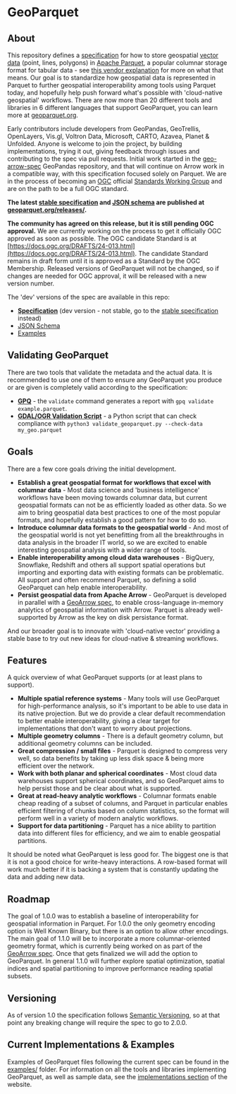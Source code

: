 # GeoParquet

## About

This repository defines a [specification](https://geoparquet.org/releases/) for how to store geospatial [vector data](https://gisgeography.com/spatial-data-types-vector-raster/) (point, lines, polygons) in [Apache Parquet](https://parquet.apache.org/), a popular columnar storage format for tabular data - see [this vendor explanation](https://databricks.com/glossary/what-is-parquet) for more on what that means. Our goal is to standardize how geospatial data is represented in Parquet to further geospatial interoperability among tools using Parquet today, and hopefully help push forward what's possible with 'cloud-native geospatial' workflows. There are now more than 20 different tools and libraries in 6 different languages that support GeoParquet, you can learn more at [geoparquet.org](https://geoparquet.org).

Early contributors include developers from GeoPandas, GeoTrellis, OpenLayers, Vis.gl, Voltron Data, Microsoft, CARTO, Azavea, Planet & Unfolded.
Anyone is welcome to join the project, by building implementations, trying it out, giving feedback through issues and contributing to the spec via pull requests.
Initial work started in the [geo-arrow-spec](https://github.com/geoarrow/geoarrow) GeoPandas repository, and that will continue on
Arrow work in a compatible way, with this specification focused solely on Parquet. We are in the process of becoming an [OGC](https://ogc.org) official
[Standards Working Group](https://portal.ogc.org/files/103450) and are on the path to be a full OGC standard.

**The latest [stable specification](https://geoparquet.org/releases/v1.0.0/) and [JSON schema](https://geoparquet.org/releases/v1.0.0/schema.json) are published at [geoparquet.org/releases/](https://geoparquet.org/releases/).**

**The community has agreed on this release, but it is still pending OGC approval.** We are currently working on the process to get it officially OGC approved as soon as possible. The OGC candidate Standard is at [https://docs.ogc.org/DRAFTS/24-013.html](https://docs.ogc.org/DRAFTS/24-013.html). The candidate Standard remains in draft form until it is approved as a Standard by the OGC Membership. Released versions of GeoParquet will not be changed, so if changes are needed for OGC approval, it will be released with a new version number.

The 'dev' versions of the spec are available in this repo:

- [**Specification**](format-specs/geoparquet.md) (dev version - not stable, go to the [stable specification](https://geoparquet.org/releases/v1.0.0/) instead)
- [JSON Schema](format-specs/schema.json)
- [Examples](examples/)

## Validating GeoParquet

There are two tools that validate the metadata and the actual data. It is recommended to use one of them to ensure any GeoParquet you produce or are given is completely valid according to the specification:

* **[GPQ](https://github.com/planetlabs/gpq)** - the `validate` command generates a report with `gpq validate example.parquet`.
* **[GDAL/OGR Validation Script](https://gdal.org/drivers/vector/parquet.html#validation-script)** - a Python script that can check compliance with `python3 validate_geoparquet.py --check-data my_geo.parquet`

## Goals

There are a few core goals driving the initial development.

* **Establish a great geospatial format for workflows that excel with columnar data** - Most data science and 'business intelligence' workflows have been moving
 towards columnar data, but current geospatial formats can not be as efficiently loaded as other data. So we aim to bring geospatial data best practices to one
 of the most popular formats, and hopefully establish a good pattern for how to do so.
* **Introduce columnar data formats to the geospatial world** - And most of the geospatial world is not yet benefitting from all the breakthroughs in data analysis
 in the broader IT world, so we are excited to enable interesting geospatial analysis with a wider range of tools.
* **Enable interoperability among cloud data warehouses** - BigQuery, Snowflake, Redshift and others all support spatial operations but importing and exporting data
 with existing formats can be problematic. All support and often recommend Parquet, so defining a solid GeoParquet can help enable interoperability.
* **Persist geospatial data from Apache Arrow** - GeoParquet is developed in parallel with a [GeoArrow spec](https://github.com/geoarrow/geoarrow), to
 enable cross-language in-memory analytics of geospatial information with Arrow. Parquet is already well-supported by Arrow as the key on disk persistance format.

And our broader goal is to innovate with 'cloud-native vector' providing a stable base to try out new ideas for cloud-native & streaming workflows.

## Features

A quick overview of what GeoParquet supports (or at least plans to support).

* **Multiple spatial reference systems** - Many tools will use GeoParquet for high-performance analysis, so it's important to be able to use data in its
 native projection. But we do provide a clear default recommendation to better enable interoperability, giving a clear target for implementations that don't want to
 worry about projections.
* **Multiple geometry columns** - There is a default geometry column, but additional geometry columns can be included.
* **Great compression / small files** - Parquet is designed to compress very well, so data benefits by taking up less disk space & being more efficient over
 the network.
* **Work with both planar and spherical coordinates** - Most cloud data warehouses support spherical coordinates, and so GeoParquet aims to help persist those
 and be clear about what is supported.
* **Great at read-heavy analytic workflows** - Columnar formats enable cheap reading of a subset of columns, and Parquet in particular enables efficient filtering
 of chunks based on column statistics, so the format will perform well in a variety of modern analytic workflows.
* **Support for data partitioning** - Parquet has a nice ability to partition data into different files for efficiency, and we aim to enable geospatial partitions.

It should be noted what GeoParquet is less good for. The biggest one is that it is not a good choice for write-heavy interactions. A row-based format
will work much better if it is backing a system that is constantly updating the data and adding new data.

## Roadmap

The goal of 1.0.0 was to establish a baseline of interoperability for geospatial information in Parquet. For 1.0.0
the only geometry encoding option is Well Known Binary, but there is an option to allow other encodings. The main goal of 1.1.0 will be to incorporate a more columnar-oriented
geometry format, which is currently being worked on as part of the [GeoArrow spec](https://github.com/geoarrow/geoarrow). Once that gets finalized we will add the option to
GeoParquet. In general 1.1.0 will further explore spatial optimization, spatial indices and spatial partitioning to improve performance reading spatial subsets.

## Versioning

As of version 1.0 the specification follows [Semantic Versioning](https://semver.org/), so at that point any breaking change will require the spec to go to 2.0.0.

## Current Implementations & Examples

Examples of GeoParquet files following the current spec can be found in the [examples/](examples/) folder. For information on all the tools and libraries implementing GeoParquet, as well as sample data, see the [implementations section](https://geoparquet.org/#implementations) of the website.
